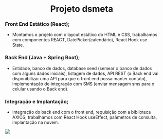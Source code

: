 <h1 align="center"> Projeto dsmeta </h1>

<h3> Front End Estático (React); </h3>

<ul>
	<li>Montamos o projeto com o layout estático do HTML e CSS, trabalhamos com componentes REACT, DatePicker(calendário), React Hook use State.  </li>
</ul>

<h3> Back End (Java + Spring Boot); </h3>

<ul>
	<li>Entidade, banco de dados, database seed (semear o banco de dados com alguns dados iniciais), listagem de dados, API REST (o Back end vai disponibilizar uma API
  para que o front end possa manter contato), implementação de integração com SMS (enviar mensagem sms para o celular usando o Back end).</li>
</ul>

<h3> Integração e Implantação; </h3>

<ul>
	<li>Integração do back end com o front end, requisição com a biblioteca AXIOS, trabalhamos com React Hook useEffect, paâmetros de consulta, implantação na nuvem.</li>
</ul


<p align="center">
   <img  src = "https://user-images.githubusercontent.com/85500087/179353098-5a36d072-4bd7-415c-8688-a7fbdffea8ff.png">
</p>






